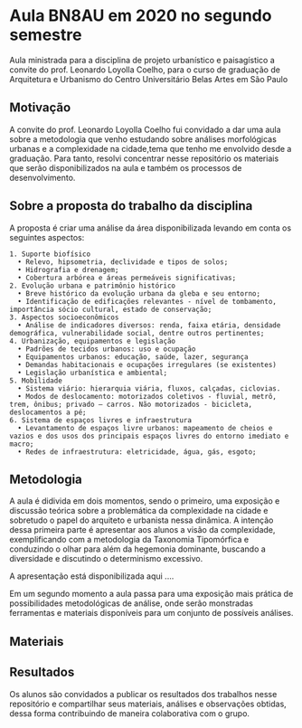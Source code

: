 # Aula BN8AU em 2020 no segundo semestre

Aula ministrada para a disciplina de projeto urbanístico e paisagístico a convite do prof. Leonardo Loyolla Coelho, para o curso de graduação de Arquitetura e Urbanismo do Centro Universitário Belas Artes em São Paulo

## Motivação 

A convite do prof. Leonardo Loyolla Coelho fui convidado a dar uma aula sobre a metodologia que venho estudando sobre análises morfológicas urbanas e a complexidade na cidade,tema que tenho me envolvido desde a graduação. Para tanto, resolvi concentrar nesse repositório os materiais que serão disponibilizados na aula e também os processos de desenvolvimento.

## Sobre a proposta do trabalho da disciplina

A proposta é criar uma análise da área disponibilizada levando em conta os seguintes aspectos:

    1. Suporte biofísico
      • Relevo, hipsometria, declividade e tipos de solos;
      • Hidrografia e drenagem;
      • Cobertura arbórea e áreas permeáveis significativas;
    2. Evolução urbana e patrimônio histórico 
      • Breve histórico da evolução urbana da gleba e seu entorno;
      • Identificação de edificações relevantes - nível de tombamento, importância sócio cultural, estado de conservação;
    3. Aspectos socioeconômicos
      • Análise de indicadores diversos: renda, faixa etária, densidade demográfica, vulnerabilidade social, dentre outros pertinentes; 
    4. Urbanização, equipamentos e legislação
      • Padrões de tecidos urbanos: uso e ocupação
      • Equipamentos urbanos: educação, saúde, lazer, segurança
      • Demandas habitacionais e ocupações irregulares (se existentes)
      • Legislação urbanística e ambiental;
    5. Mobilidade
      • Sistema viário: hierarquia viária, fluxos, calçadas, ciclovias.
      • Modos de deslocamento: motorizados coletivos - fluvial, metrô, trem, ônibus; privado – carros. Não motorizados - bicicleta, deslocamentos a pé;
    6. Sistema de espaços livres e infraestrutura 
      • Levantamento de espaços livre urbanos: mapeamento de cheios e vazios e dos usos dos principais espaços livres do entorno imediato e macro;
      • Redes de infraestrutura: eletricidade, água, gás, esgoto;

## Metodologia

A aula é didivida em dois momentos, sendo o primeiro, uma exposição e discussão teórica sobre a problemática da complexidade na cidade e sobretudo o papel do arquiteto e urbanista nessa dinâmica. A intenção dessa primeira parte é apresentar aos alunos a visão da complexidade, exemplificando com a metodologia da Taxonomia Tipomórfica e conduzindo o olhar para além da hegemonia dominante, buscando a diversidade e discutindo o determinismo excessivo.

A apresentação está disponibilizada aqui ....

Em um segundo momento a aula passa para uma exposição mais prática de possibilidades metodológicas de análise, onde serão monstradas ferramentas e materiais disponíveis para um conjunto de possíveis análises.

## Materiais

## Resultados

Os alunos são convidados a publicar os resultados dos trabalhos nesse repositório e compartilhar seus materiais, análises e observações obtidas, dessa forma contribuindo de maneira colaborativa com o grupo.


